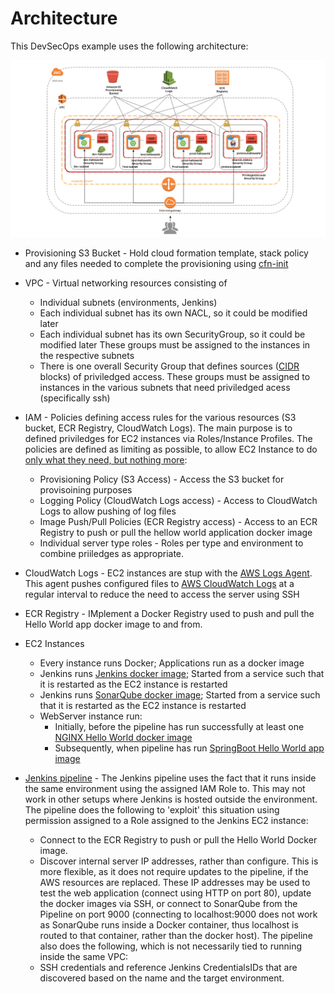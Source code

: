 # Architecture

This DevSecOps example uses the following architecture:

![Architecture](./images/devsecops-example-architecture.png)


- Provisioning S3 Bucket - Hold cloud formation template, stack policy and any files 
  needed to complete the provisioning using [cfn-init]

- VPC - Virtual networking resources consisting of
    * Individual subnets (environments, Jenkins)
    * Each individual subnet has its own NACL, so it could be modified later
    * Each individual subnet has its own SecurityGroup, so it could be modified later
      These groups must be assigned to the instances in the respective subnets
    * There is one overall Security Group that defines sources ([CIDR] blocks) of 
      priviledged access.
      These groups must be assigned to instances in the various subnets that need
      priviledged acess (specifically ssh)

- IAM - Policies defining access rules for the various resources (S3 bucket, ECR Registry,
  CloudWatch Logs). The main purpose is to defined priviledges for EC2 instances via 
  Roles/Instance Profiles. The policies are defined as limiting as possible, to allow 
  EC2 Instance to do
  [only what they need, but nothing more](https://en.wikipedia.org/wiki/Principle_of_least_privilege):
    * Provisioning Policy (S3 Access) - Access the S3 bucket for provisoining purposes
    * Logging Policy (CloudWatch Logs access) - Access to CloudWatch Logs to allow pushing of 
      log files
    * Image Push/Pull Policies (ECR Registry access) - Access to an ECR Registry to push or pull
      the hellow world application docker image
    * Individual server type roles - Roles per type and environment to combine priiledges as
      appropriate.

- CloudWatch Logs - EC2 instances are stup with the [AWS Logs Agent]. This agent pushes 
  configured files to [AWS CloudWatch Logs] at a regular interval to reduce the need to access
  the server using SSH


- ECR Registry - IMplement a Docker Registry used to push and pull the Hello World app
  docker image to and from.

- EC2 Instances 
    * Every instance runs Docker; Applications run as a docker image
    * Jenkins runs [Jenkins docker image];
      Started from a service such that it is restarted as the EC2 instance is restarted
    * Jenkins runs [SonarQube docker image];
      Started from a service such that it is restarted as the EC2 instance is restarted
    * WebServer instance run:
        - Initially, before the pipeline has run successfully at least one
          [NGINX Hello World docker image]
        - Subsequently, when pipeline has run [SpringBoot Hello World app image](../Dockerfile)

- [Jenkins pipeline](../Jenkinsfile) - 
  The Jenkins pipeline uses the fact that it runs inside the same environment
  using the assigned IAM Role to. This may not work in other setups where Jenkins is 
  hosted outside the environment.
  The pipeline does the following to 'exploit' this situation using permission assigned to a 
  Role assigned to the Jenkins EC2 instance:
    * Connect to the ECR Registry to push or pull the Hello World Docker image.
    * Discover internal server IP addresses, rather than configure. This is more flexible, 
      as it does not require updates to the pipeline, if the AWS resources are replaced.
      These IP addresses may be used to test the web application (connect using HTTP on port 80),
      update the docker images via SSH, or connect to SonarQube from the Pipeline on port 9000
      (connecting to localhost:9000 does not work as SonarQube runs inside a Docker container,
      thus localhost is routed to that container, rather than the docker host).
  The pipeline also does the following, which is not necessarily tied to running inside
  the same VPC:
    * SSH credentials and reference Jenkins CredentialsIDs that are discovered based on the name 
      and the target environment.




[cfn-init]: http://docs.aws.amazon.com/AWSCloudFormation/latest/UserGuide/aws-resource-init.html
[CIDR]: https://en.wikipedia.org/wiki/Classless_Inter-Domain_Routing
[AWS Logs Agent]: http://docs.aws.amazon.com/AmazonCloudWatch/latest/logs/QuickStartEC2Instance.html
[AWS CloudWatch Logs]: http://docs.aws.amazon.com/AmazonCloudWatch/latest/logs/WhatIsCloudWatchLogs.html
[Jenkins docker image]: https://hub.docker.com/_/jenkins/
[SonarQube docker image]: https://hub.docker.com/_/sonarqube/
[NGINX Hello World docker image]: https://hub.docker.com/r/kitematic/hello-world-nginx/